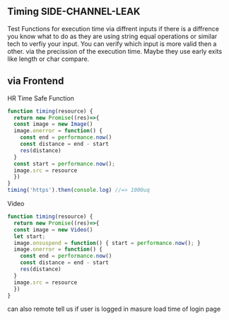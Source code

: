 ## Timing SIDE-CHANNEL-LEAK
Test Functions for execution time via diffrent inputs if there is a diffrence you know what to do as they are using string equal operations or similar tech to verfiy your input.
You can verify which input is more valid then a other. via the precission of the execution time. Maybe they use early exits like length or char compare.

## via Frontend
HR Time Safe Function
```js
function timing(resource) {
  return new Promise((res)=>{
  const image = new Image()
  image.onerror = function() {
    const end = performance.now()
    const distance = end - start
    res(distance)
  }
  const start = performance.now();
  image.src = resource
  })
}
timing('https').then(console.log) //=> 1000uq
```

Video
```js
function timing(resource) {
  return new Promise((res)=>{
  const image = new Video()
  let start;
  image.onsuspend = function() { start = performance.now(); }
  image.onerror = function() {
    const end = performance.now()
    const distance = end - start
    res(distance)
  }
  image.src = resource
  })
}
```

can also remote tell us if user is logged in masure load time of login page
